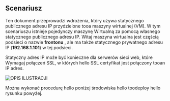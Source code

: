 ## <a name="scenario"></a>Scenariusz
Ten dokument przeprowadzi wdrożenia, który używa statycznego publicznego adresu IP przydzielone tooa maszyny wirtualnej (VM). W tym scenariuszu istnieje pojedynczy maszynę Wirtualną za pomocą własnego statycznego publicznego adresu IP. Witaj maszyna wirtualna jest częścią podsieci o nazwie **frontonu** , ale ma także statycznego prywatnego adresu IP (**192.168.1.101**) w tej podsieci.

Statyczny adres IP może być konieczne dla serwerów sieci web, które Wymagaj połączeń SSL, w których hello SSL certyfikat jest połączony tooan IP adres. 

![OPIS ILUSTRACJI](./media/virtual-network-deploy-static-pip-scenario-include/figure1.png)

Można wykonać procedurę hello poniżej środowiska hello toodeploy hello rysunku powyżej.

